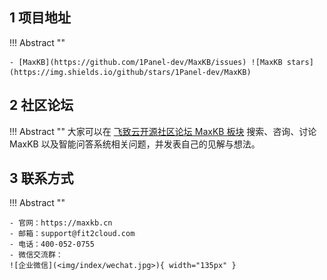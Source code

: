 ## 1 项目地址

!!! Abstract ""

    - [MaxKB](https://github.com/1Panel-dev/MaxKB/issues) ![MaxKB stars](https://img.shields.io/github/stars/1Panel-dev/MaxKB)

## 2 社区论坛

!!! Abstract ""
    大家可以在 [飞致云开源社区论坛 MaxKB 板块](https://bbs.fit2cloud.com/c/mk/11) 搜索、咨询、讨论 MaxKB 以及智能问答系统相关问题，并发表自己的见解与想法。
    
## 3 联系方式

!!! Abstract ""

    - 官网：https://maxkb.cn
    - 邮箱：support@fit2cloud.com
    - 电话：400-052-0755
    - 微信交流群：     
    ![企业微信](<img/index/wechat.jpg>){ width="135px" }
